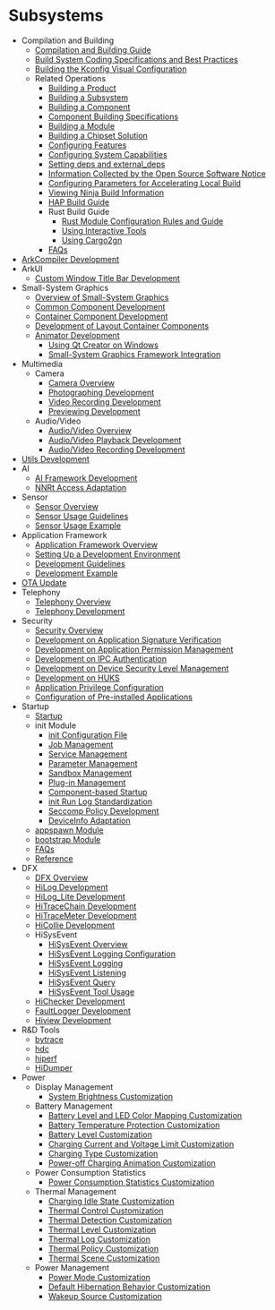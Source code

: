 #  Subsystems

- Compilation and Building
    - [Compilation and Building Guide](subsys-build-all.md)
    - [Build System Coding Specifications and Best Practices](subsys-build-gn-coding-style-and-best-practice.md)
    - [Building the Kconfig Visual Configuration](subsys-build-gn-kconfig-visual-config-guide.md)
    - Related Operations
      - [Building a Product](subsys-build-product.md)
      - [Building a Subsystem](subsys-build-subsystem.md)
      - [Building a Component](subsys-build-component.md)
      - [Component Building Specifications](subsys-build-component-building-rules.md)
      - [Building a Module](subsys-build-module.md)
      - [Building a Chipset Solution](subsys-build-chip_solution.md)
      - [Configuring Features](subsys-build-feature.md)
      - [Configuring System Capabilities](subsys-build-syscap.md)
      - [Setting deps and external_deps](subsys-build-reference.md)
      - [Information Collected by the Open Source Software Notice](subsys-build-reference.md)
      - [Configuring Parameters for Accelerating Local Build](subsys-build-reference.md)
      - [Viewing Ninja Build Information](subsys-build-reference.md)
      - [HAP Build Guide](subsys-build-gn-hap-compilation-guide.md)
      - Rust Build Guide
        - [Rust Module Configuration Rules and Guide](subsys-build-rust-compilation.md)
        - [Using Interactive Tools](subsys-build-bindgen-cxx-guide.md)
        - [Using Cargo2gn](subsys-build-cargo2gn-guide.md)
      - [FAQs](subsys-build-FAQ.md)
- [ArkCompiler Development](subsys-arkcompiler-guide.md)
- ArkUI
    - [Custom Window Title Bar Development](subsys-arkui-customize_titlebar.md)
- Small-System Graphics
  - [Overview of Small-System Graphics](subsys-graphics-overview.md)
  - [Common Component Development](subsys-graphics-common-guide.md)
  - [Container Component Development](subsys-graphics-container-guide.md)
  - [Development of Layout Container Components](subsys-graphics-layout-guide.md)
  - [Animator Development](subsys-graphics-animation-guide.md)
      - [Using Qt Creator on Windows](subsys-graphics-simulator-guide.md)
      - [Small-System Graphics Framework Integration](subsys-graphics-porting-guide.md)
- Multimedia
  - Camera
    - [Camera Overview](subsys-multimedia-camera-overview.md)
    - [Photographing Development](subsys-multimedia-camera-photo-guide.md)
    - [Video Recording Development](subsys-multimedia-camera-record-guide.md)
    - [Previewing Development](subsys-multimedia-camera-preview-guide.md)
  - Audio/Video
    - [Audio/Video Overview](subsys-multimedia-video-overview.md)
    - [Audio/Video Playback Development](subsys-multimedia-video-play-guide.md)
    - [Audio/Video Recording Development](subsys-multimedia-video-record-guide.md)
- [Utils Development](subsys-utils-guide.md)
- AI
    - [AI Framework Development](subsys-ai-aiframework-devguide.md)
    - [NNRt Access Adaptation](subsys-ai-nnrt-guide.md)
- Sensor
  - [Sensor Overview](subsys-sensor-overview.md)
  - [Sensor Usage Guidelines](subsys-sensor-guide.md)
  - [Sensor Usage Example](subsys-sensor-demo.md)
- Application Framework
  - [Application Framework Overview](subsys-application-framework-overview.md)
  - [Setting Up a Development Environment](subsys-application-framework-envbuild.md)
  - [Development Guidelines](subsys-application-framework-guide.md)
  - [Development Example](subsys-application-framework-demo.md)
- [OTA Update](subsys-ota-guide.md)
- Telephony
  - [Telephony Overview](subsys-tel-overview.md)
  - [Telephony Development](subsys-tel-guide.md)
- Security
  - [Security Overview](subsys-security-overview.md)
  - [Development on Application Signature Verification](subsys-security-sigverify.md)
  - [Development on Application Permission Management](subsys-security-rightmanagement.md)
  - [Development on IPC Authentication](subsys-security-communicationverify.md)
  - [Development on Device Security Level Management](subsys-security-devicesecuritylevel.md)
  - [Development on HUKS](subsys-security-huks-guide.md)
  - [Application Privilege Configuration](subsys-app-privilege-config-guide.md)
  - [Configuration of Pre-installed Applications](subsys-preinstall-app-config-guide.md)
- Startup
  - [Startup](subsys-boot-overview.md)
  - init Module
      - [init Configuration File](subsys-boot-init-cfg.md)
      - [Job Management](subsys-boot-init-jobs.md)
      - [Service Management](subsys-boot-init-service.md)
      - [Parameter Management](subsys-boot-init-sysparam.md)
      - [Sandbox Management](subsys-boot-init-sandbox.md)
      - [Plug-in Management](subsys-boot-init-plugin.md)
      - [Component-based Startup](subsys-boot-init-sub-unit.md)
      - [init Run Log Standardization](subsys-boot-init-log.md)
      - [Seccomp Policy Development](subsys-boot-init-seccomp.md)
      - [DeviceInfo Adaptation](subsys-boot-init-deviceInfo.md)
  - [appspawn Module](subsys-boot-appspawn.md)
  - [bootstrap Module](subsys-boot-bootstrap.md)
  - [FAQs](subsys-boot-faqs.md)
  - [Reference](subsys-boot-ref.md)
- DFX
  - [DFX Overview](subsys-dfx-overview.md)
  - [HiLog Development](subsys-dfx-hilog-rich.md)
  - [HiLog\_Lite Development](subsys-dfx-hilog-lite.md)
  - [HiTraceChain Development](subsys-dfx-hitracechain.md)
  - [HiTraceMeter Development](subsys-dfx-hitracemeter.md)
  - [HiCollie Development](subsys-dfx-hicollie.md)
  - HiSysEvent
    - [HiSysEvent Overview](subsys-dfx-hisysevent-overview.md)
    - [HiSysEvent Logging Configuration](subsys-dfx-hisysevent-logging-config.md)
    - [HiSysEvent Logging](subsys-dfx-hisysevent-logging.md)
    - [HiSysEvent Listening](subsys-dfx-hisysevent-listening.md)
    - [HiSysEvent Query](subsys-dfx-hisysevent-query.md)
    - [HiSysEvent Tool Usage](subsys-dfx-hisysevent-tool.md)
  - [HiChecker Development](subsys-dfx-hichecker.md)
  - [FaultLogger Development](subsys-dfx-faultlogger.md)
  - [Hiview Development](subsys-dfx-hiview.md)
- R&D Tools
  - [bytrace](subsys-toolchain-bytrace-guide.md)
  - [hdc](subsys-toolchain-hdc-guide.md)
  - [hiperf](subsys-toolchain-hiperf.md)
  - [HiDumper](subsys-dfx-hidumper.md)
- Power
    - Display Management
        - [System Brightness Customization](subsys-power-brightness-customization.md)
    - Battery Management
        - [Battery Level and LED Color Mapping Customization](subsys-power-level-LED-color.md)
        - [Battery Temperature Protection Customization](subsys-power-temperature-protection.md)
        - [Battery Level Customization](subsys-power-battery-level-customization.md)
        - [Charging Current and Voltage Limit Customization](subsys-power-charge-current-voltage-limit.md)
        - [Charging Type Customization](subsys-power-charge-type-customization.md)
        - [Power-off Charging Animation Customization](subsys-power-poweroff-charge-animation.md)
    - Power Consumption Statistics
        - [Power Consumption Statistics Customization](subsys-power-stats-power-average-customization.md)
    - Thermal Management
        - [Charging Idle State Customization](subsys-thermal_charging_idle_state.md)
        - [Thermal Control Customization](subsys-thermal_control.md)
        - [Thermal Detection Customization](subsys-thermal_detection.md)
        - [Thermal Level Customization](subsys-thermal_level.md)
        - [Thermal Log Customization](subsys-thermal_log.md)
        - [Thermal Policy Customization](subsys-thermal_policy.md)
        - [Thermal Scene Customization](subsys-thermal_scene.md)
    - Power Management
        - [Power Mode Customization](subsys-power-mode-customization.md)
        - [Default Hibernation Behavior Customization](subsys-power-default-sleep-behavior-customization.md)
        - [Wakeup Source Customization](subsys-power-wakeup-source-customization.md)
